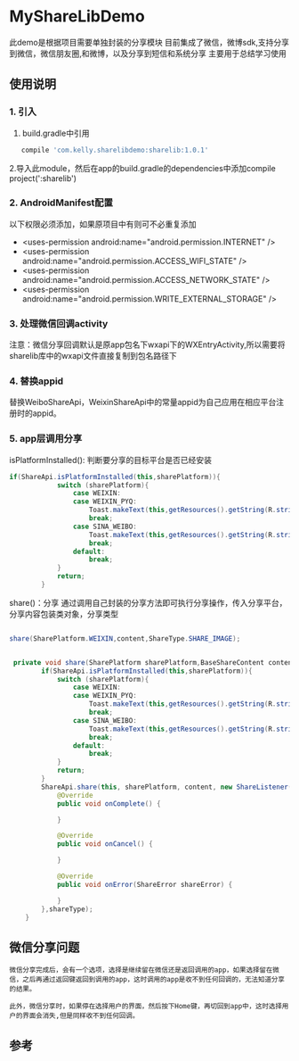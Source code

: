 # MyShareLibDemo
此demo是根据项目需要单独封装的分享模块
目前集成了微信，微博sdk,支持分享到微信，微信朋友圈,和微博，以及分享到短信和系统分享
主要用于总结学习使用

## 使用说明

### 1. 引入
1. build.gradle中引用
```groovy
   compile 'com.kelly.sharelibdemo:sharelib:1.0.1'
```
2.导入此module，然后在app的build.gradle的dependencies中添加compile project(':sharelib')

### 2. AndroidManifest配置
以下权限必须添加，如果原项目中有则可不必重复添加
- \<uses-permission android:name="android.permission.INTERNET" />
- \<uses-permission android:name="android.permission.ACCESS_WIFI_STATE" />
- \<uses-permission android:name="android.permission.ACCESS_NETWORK_STATE" />
- \<uses-permission android:name="android.permission.WRITE_EXTERNAL_STORAGE" />

### 3. 处理微信回调activity
注意：微信分享回调默认是原app包名下wxapi下的WXEntryActivity,所以需要将sharelib库中的wxapi文件直接复制到包名路径下
### 4. 替换appid
替换WeiboShareApi，WeixinShareApi中的常量appid为自己应用在相应平台注册时的appid。

### 5. app层调用分享
isPlatformInstalled(): 判断要分享的目标平台是否已经安装
```java
if(ShareApi.isPlatformInstalled(this,sharePlatform)){
            switch (sharePlatform){
                case WEIXIN:
                case WEIXIN_PYQ:
                    Toast.makeText(this,getResources().getString(R.string.tip_not_install_weixin),Toast.LENGTH_LONG).show();
                    break;
                case SINA_WEIBO:
                    Toast.makeText(this,getResources().getString(R.string.tip_not_install_weibo),Toast.LENGTH_LONG).show();
                    break;
                default:
                    break;
            }
            return;
        }
```
share()：分享
通过调用自己封装的分享方法即可执行分享操作，传入分享平台，分享内容包装类对象，分享类型
```java

share(SharePlatform.WEIXIN,content,ShareType.SHARE_IMAGE);


 private void share(SharePlatform sharePlatform,BaseShareContent content,ShareType shareType) {
        if(ShareApi.isPlatformInstalled(this,sharePlatform)){
            switch (sharePlatform){
                case WEIXIN:
                case WEIXIN_PYQ:
                    Toast.makeText(this,getResources().getString(R.string.tip_not_install_weixin),Toast.LENGTH_LONG).show();
                    break;
                case SINA_WEIBO:
                    Toast.makeText(this,getResources().getString(R.string.tip_not_install_weibo),Toast.LENGTH_LONG).show();
                    break;
                default:
                    break;
            }
            return;
        }
        ShareApi.share(this, sharePlatform, content, new ShareListener() {
            @Override
            public void onComplete() {

            }

            @Override
            public void onCancel() {

            }

            @Override
            public void onError(ShareError shareError) {

            }
        },shareType);
    }
```
## 微信分享问题

    微信分享完成后，会有一个选项，选择是继续留在微信还是返回调用的app，如果选择留在微信，之后再通过返回键返回到调用的app，这时调用的app是收不到任何回调的，无法知道分享的结果。

    此外，微信分享时，如果停在选择用户的界面，然后按下Home键，再切回到app中，这时选择用户的界面会消失,但是同样收不到任何回调。

## 参考
<!--https://github.com/cclink/UniShare-->
